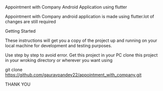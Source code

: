 Appointment with Company Android Application
using flutter


Appointment with Company android application is made using flutter.lot of changes are still required 

Getting Started

These instructions will get you a copy of the project up and running on your local machine for development and testing purposes.


Use step by step to avoid error.
Get this project in your PC
clone this project in your wroking directory or wherever you want using

git clone https://github.com/gauravpandey22/appointment_with_company.git



THANK YOU



